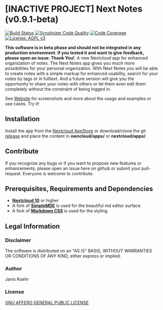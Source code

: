 # [INACTIVE PROJECT] Next Notes (v0.9.1-beta)
[![Build Status](https://travis-ci.org/janis91/nextnotes.svg?branch=master)](https://travis-ci.org/janis91/nextnotes) [![Scrutinizer Code Quality](https://scrutinizer-ci.com/g/janis91/nextnotes/badges/quality-score.png?b=master)](https://scrutinizer-ci.com/g/janis91/nextnotes/?branch=master) [![Code Coverage](https://scrutinizer-ci.com/g/janis91/nextnotes/badges/coverage.png?b=master)](https://scrutinizer-ci.com/g/janis91/nextnotes/?branch=master) [![License: AGPL v3](https://img.shields.io/badge/License-AGPL%20v3-blue.svg)](http://www.gnu.org/licenses/agpl-3.0)

**This software is in beta phase and should not be integrated in any production environment. If you tested it and want to give feedback, please open an issue. Thank You!**.
A new Nextcloud app for enhanced organization of notes.
The Next Notes app gives you much more possibilities for your personal organization. With Next Notes you will be able to create notes with a simple markup for enhanced usability, search for your notes by tags or in fulltext. And a future version will give you the opportunity to share your notes with others or let them even edit them completely without the constraint of being logged in.

See [Website](http://janis91.github.io/nextnotes/) for screenshots and more about the usage and examples or use cases.
Try it!

## Installation
Install the app from the [Nextcloud AppStore](http://apps.nextcloud.com) or download/clone the git [release](https://github.com/janis91/nextnotes/releases) and place the content in **owncloud/apps/** or **nextcloud/apps/**.

## Contribute
If you recognize any bugs or if you want to propose new features or enhancements, please open an issue here on github or submit your pull-request. Everyone is welcome to contribute.

## Prerequisites, Requirements and Dependencies
* **[Nextcloud 10](https://nextcloud.com/)** or higher
* A fork of **[SimpleMDE](https://github.com/NextStepWebs/simplemde-markdown-editor)** is used for the beautiful md editor surface.
* A fork of **[Markdown CSS](https://github.com/sindresorhus/github-markdown-css)** is used for the styling.

## Legal Information
### Disclaimer
The software is distributed on an "AS IS" BASIS, WITHOUT WARRANTIES OR CONDITIONS OF ANY KIND, either express or implied.

### Author
Janis Koehr

### License
[GNU AFFERO GENERAL PUBLIC LICENSE](https://github.com/janis91/nextnotes/blob/master/COPYING)
